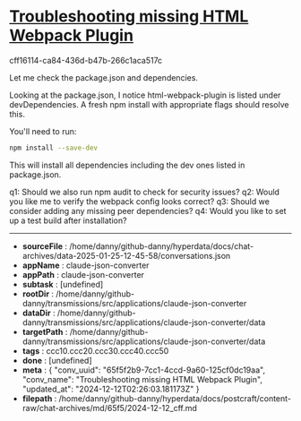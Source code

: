 # [Troubleshooting missing HTML Webpack Plugin](https://claude.ai/chat/65f5f2b9-7cc1-4ccd-9a60-125cf0dc19aa)

cff16114-ca84-436d-b47b-266c1aca517c

 Let me check the package.json and dependencies.

<antThinking>Looking at the package.json, I notice html-webpack-plugin is listed under devDependencies. A fresh npm install with appropriate flags should resolve this.</antThinking>

You'll need to run:

```bash
npm install --save-dev
```

This will install all dependencies including the dev ones listed in package.json.

q1: Should we also run npm audit to check for security issues?
q2: Would you like me to verify the webpack config looks correct?
q3: Should we consider adding any missing peer dependencies?
q4: Would you like to set up a test build after installation?

---

* **sourceFile** : /home/danny/github-danny/hyperdata/docs/chat-archives/data-2025-01-25-12-45-58/conversations.json
* **appName** : claude-json-converter
* **appPath** : claude-json-converter
* **subtask** : [undefined]
* **rootDir** : /home/danny/github-danny/transmissions/src/applications/claude-json-converter
* **dataDir** : /home/danny/github-danny/transmissions/src/applications/claude-json-converter/data
* **targetPath** : /home/danny/github-danny/transmissions/src/applications/claude-json-converter/data
* **tags** : ccc10.ccc20.ccc30.ccc40.ccc50
* **done** : [undefined]
* **meta** : {
  "conv_uuid": "65f5f2b9-7cc1-4ccd-9a60-125cf0dc19aa",
  "conv_name": "Troubleshooting missing HTML Webpack Plugin",
  "updated_at": "2024-12-12T02:26:03.181173Z"
}
* **filepath** : /home/danny/github-danny/hyperdata/docs/postcraft/content-raw/chat-archives/md/65f5/2024-12-12_cff.md
